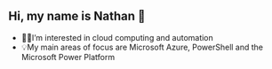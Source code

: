 ## Hi, my name is Nathan 👋
- 👨‍💻I’m interested in cloud computing and automation
- 💡My main areas of focus are Microsoft Azure, PowerShell and the Microsoft Power Platform



